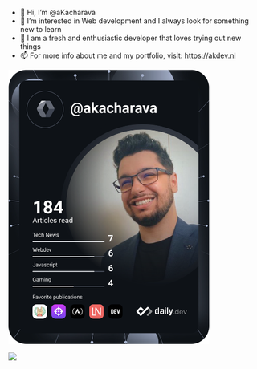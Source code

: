 - 👋 Hi, I’m @aKacharava
- 👀 I’m interested in Web development and I always look for something new to learn
- 🌱 I am a fresh and enthusiastic developer that loves trying out new things
- 📫 For more info about me and my portfolio, visit: https://akdev.nl

<a href="https://app.daily.dev/akacharava"><img src="https://github.com/aKacharava/aKacharava/blob/main/devcard.svg" width="400" alt="Alexander Kacharava's Dev Card"/></a>

<img src="https://cr-skills-chart-widget.azurewebsites.net/api/api?username=akacharava" />

